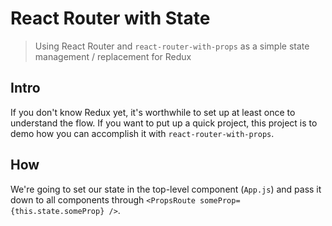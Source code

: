 # React Router with State

> Using React Router and `react-router-with-props` as a simple state management / replacement for Redux

## Intro

If you don't know Redux yet, it's worthwhile to set up at least once to understand the flow. If you want to put up a quick project, this project is to demo how you can accomplish it with `react-router-with-props`.

## How

We're going to set our state in the top-level component (`App.js`) and pass it down to all components through `<PropsRoute someProp={this.state.someProp} />`. 
